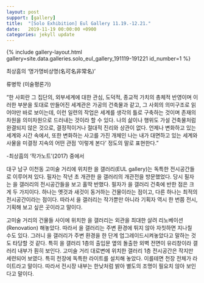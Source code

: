 ```yaml
---
layout: post
support: [gallery]
title:  "[Solo Exhibition] Eul Gallery 11.19.-12.21."
date:   2019-11-19 00:00:00 +0900
categories: jekyll update
---
```

{% include gallery-layout.html gallery=site.data.galleries.solo_eul_gallery_191119-191221 id_number=1 %}

최상흠의 ‘명가명비상명(名可名非常名)’

류병학 (미술평론가)

  “한 사회란 그 집단의, 외부세계에 대한 관심, 도덕적, 종교적 가치의 총체적 반영이며 이러한 부분을 토대로 만들어진 세계관은 가공의 건축물과 같고, 그 사회의 의미구조로 읽어야만 바로 보이는데, 이런 일련의 작업은 세계를 생각의 틀로 구축하는 것이며 존재의 차원을 의미차원으로 드러내는 것이라 할 수 있다. 나의 삶이나 행위도 가설 건축물처럼 완결되지 않은 것으로, 결정적이거나 절대적 진리와 상관이 없다. 언제나 변화하고 있는 세계와 시간 속에서, 또한 변화하는 사고를 가진 개체인 나는 내가 대면하고 있는 세계와 사물을 미결정 지속의 어떤 관점 ‘이렇게 본다’ 정도의 말로 표현한다.”

-최상흠의 ‘작가노트’(2017) 중에서

대구 남구 이천동 고미술 거리에 위치한 을 갤러리(EUL gallery)는 독특한 전시공간들로 이루어져 있다. 필자는 작년 초 개관한 을 갤러리의 개관전을 방문했었다. 당시 필자는 을 갤러리의 전시공간들을 보고 홀딱 반했다. 필자가 을 갤러리 건축에 반한 점은 크게 두 가지이다. 하나는 옛것과 새것이 동거하는 건물이라는 점이고, 다른 하나는 최적의 전시공간이라는 점이다. 따라서 을 갤러리는 작가뿐만 아니라 기획자 역시 한 번쯤 전시, 기획해 보고 싶은 곳이라고 말이다.

고미술 거리의 건물들 사이에 위치한 을 갤러리는 외관을 최대한 살려 리노베이션(Renovation) 해놓았다. 따라서 을 갤러리는 주변 환경에 튀지 않아 자칫하면 지나칠 수도 있다. 그러니 을 갤러리가 주변 환경을 한 단계 업그레이드시켜놓았다고 말하는 것도 타당할 것 같다. 특히 을 갤러리 1층의 출입문 옆의 돌출한 외벽 전면이 유리창이라 갤러리 내부가 훤히 보인다. 고미술 거리 대로변에 위치한 갤러리 1층 전시공간은 작지만 세련되어 보였다. 특히 천장에 독특한 라이트를 설치해 놓았다. 이를테면 천장 전체가 라이트라고 말이다. 따라서 전시장 내부는 한낮처럼 밝아 별도의 조명이 필요치 않아 보인다고 말이다.